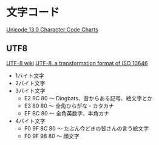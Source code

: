 # 文字コード #

[Unicode 13.0 Character Code Charts](https://unicode.org/charts/)

## UTF8 ##

[UTF-8 wiki](https://ja.wikipedia.org/wiki/UTF-8)
[UTF-8, a transformation format of ISO 10646](https://tools.ietf.org/html/rfc3629)

* 1バイト文字
* 2バイト文字
* 3バイト文字
  * E2 9C 80 ～ Dingbats、昔からある記号、絵文字とか
  * E3 80 80 ～ 全角ひらがな・カタカナ
  * EF BC 80 ～ 全角英数字、半角カナ
* 4バイト文字
  * F0 9F 8C 80 ～ たぶん今どきの皆さんの言う絵文字
  * F0 9F 98 80 ～ 顔文字

